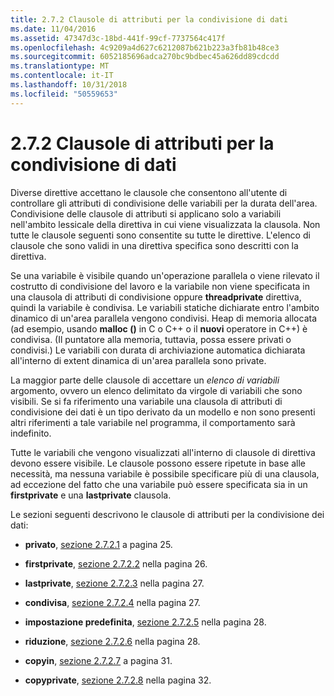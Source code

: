 ```yaml
---
title: 2.7.2 Clausole di attributi per la condivisione di dati
ms.date: 11/04/2016
ms.assetid: 47347d3c-18bd-441f-99cf-7737564c417f
ms.openlocfilehash: 4c9209a4d627c6212087b621b223a3fb81b48ce3
ms.sourcegitcommit: 6052185696adca270bc9bdbec45a626dd89cdcdd
ms.translationtype: MT
ms.contentlocale: it-IT
ms.lasthandoff: 10/31/2018
ms.locfileid: "50559653"
---
```

# <a name="272-data-sharing-attribute-clauses"></a>2.7.2 Clausole di attributi per la condivisione di dati

Diverse direttive accettano le clausole che consentono all'utente di controllare gli attributi di condivisione delle variabili per la durata dell'area. Condivisione delle clausole di attributi si applicano solo a variabili nell'ambito lessicale della direttiva in cui viene visualizzata la clausola. Non tutte le clausole seguenti sono consentite su tutte le direttive. L'elenco di clausole che sono validi in una direttiva specifica sono descritti con la direttiva.

Se una variabile è visibile quando un'operazione parallela o viene rilevato il costrutto di condivisione del lavoro e la variabile non viene specificata in una clausola di attributi di condivisione oppure **threadprivate** direttiva, quindi la variabile è condivisa. Le variabili statiche dichiarate entro l'ambito dinamico di un'area parallela vengono condivisi. Heap di memoria allocata (ad esempio, usando **malloc ()** in C o C++ o il **nuovi** operatore in C++) è condivisa. (Il puntatore alla memoria, tuttavia, possa essere privati o condivisi.) Le variabili con durata di archiviazione automatica dichiarata all'interno di extent dinamica di un'area parallela sono private.

La maggior parte delle clausole di accettare un *elenco di variabili* argomento, ovvero un elenco delimitato da virgole di variabili che sono visibili. Se si fa riferimento una variabile una clausola di attributi di condivisione dei dati è un tipo derivato da un modello e non sono presenti altri riferimenti a tale variabile nel programma, il comportamento sarà indefinito.

Tutte le variabili che vengono visualizzati all'interno di clausole di direttiva devono essere visibile. Le clausole possono essere ripetute in base alle necessità, ma nessuna variabile è possibile specificare più di una clausola, ad eccezione del fatto che una variabile può essere specificata sia in un **firstprivate** e una **lastprivate** clausola.

Le sezioni seguenti descrivono le clausole di attributi per la condivisione dei dati:

- **privato**, [sezione 2.7.2.1](../../parallel/openmp/2-7-2-1-private.md) a pagina 25.

- **firstprivate**, [sezione 2.7.2.2](../../parallel/openmp/2-7-2-2-firstprivate.md) nella pagina 26.

- **lastprivate**, [sezione 2.7.2.3](../../parallel/openmp/2-7-2-3-lastprivate.md) nella pagina 27.

- **condivisa**, [sezione 2.7.2.4](../../parallel/openmp/2-7-2-4-shared.md) nella pagina 27.

- **impostazione predefinita**, [sezione 2.7.2.5](../../parallel/openmp/2-7-2-5-default.md) nella pagina 28.

- **riduzione**, [sezione 2.7.2.6](../../parallel/openmp/2-7-2-6-reduction.md) nella pagina 28.

- **copyin**, [sezione 2.7.2.7](../../parallel/openmp/2-7-2-7-copyin.md) a pagina 31.

- **copyprivate**, [sezione 2.7.2.8](../../parallel/openmp/2-7-2-8-copyprivate.md) nella pagina 32.